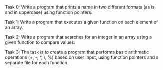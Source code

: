 Task 0: Write a program that prints a name in two different formats (as is and in uppercase) using function pointers.

Task 1: Write a program that executes a given function on each element of an array.

Task 2: Write a program that searches for an integer in an array using a given function to compare values.

Task 3: The task is to create a program that performs basic arithmetic operations (+, -, *, /, %) based on user input, using function pointers and a separate file for each function.
